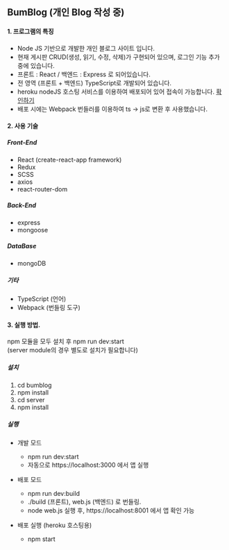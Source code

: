 ## BumBlog (개인 Blog 작성 중)

#### 1. 프로그램의 특징

* Node JS 기반으로 개발한 개인 블로그 사이트 입니다.
* 현재 게시판 CRUD(생성, 읽기, 수정, 삭제)가 구현되어 있으며, 로그인 기능 추가 중에 있습니다.
* 프론트 : React / 백엔드 : Express 로 되어있습니다.
* 전 영역 (프론트 + 백엔드) TypeScript로 개발되어 있습니다.
* heroku nodeJS 호스팅 서비스를 이용하여 배포되어 있어 접속이 가능합니다. [확인하기](https://beomblog.herokuapp.com/)
* 배포 시에는 Webpack 번들러를 이용하여 ts -> js로 변환 후 사용했습니다.

#### 2. 사용 기술

##### Front-End
* React (create-react-app framework)
* Redux
* SCSS
* axios
* react-router-dom
  
##### Back-End
* express
* mongoose
  
##### DataBase
* mongoDB 
  
##### 기타
* TypeScript (언어)
* Webpack (번들링 도구)

#### 3. 실행 방법.

npm 모듈을 모두 설치 후 npm run dev:start <br />
(server module의 경우 별도로 설치가 필요합니다)

##### 설치 

1. cd bumblog
2. npm install
3. cd server
4. npm install
 
##### 실행

 * 개발 모드
   * npm run dev:start
   * 자동으로 https://localhost:3000 에서 앱 실행
 
 * 배포 모드
   * npm run dev:build
   * ./build (프론트), web.js (백엔드) 로 번들링.
   * node web.js 실행 후, https://localhost:8001 에서 앱 확인 가능
   
 * 배포 실행 (heroku 호스팅용)
   * npm start
 
 
